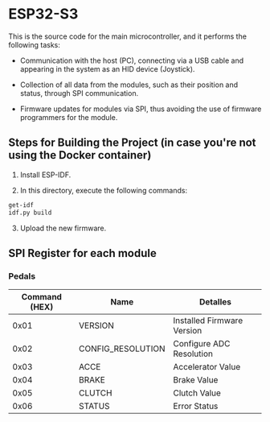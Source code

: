 # ESP32-S3
This is the source code for the main microcontroller, and it performs the following tasks:

- Communication with the host (PC), connecting via a USB cable and appearing in the system as an HID device (Joystick).

- Collection of all data from the modules, such as their position and status, through SPI communication.

- Firmware updates for modules via SPI, thus avoiding the use of firmware programmers for the module.

## Steps for Building the Project (in case you're not using the Docker container)

1. Install ESP-IDF.

2. In this directory, execute the following commands:

```sh
get-idf
idf.py build
```

3. Upload the new firmware.

## SPI Register for each module

### Pedals

|Command (HEX)|Name|Detalles|
|-|-|-|
|0x01|VERSION|Installed Firmware Version|
|0x02|CONFIG_RESOLUTION|Configure ADC Resolution|
|0x03|ACCE|Accelerator Value|
|0x04|BRAKE|Brake Value|
|0x05|CLUTCH|Clutch Value|
|0x06|STATUS|Error Status|


